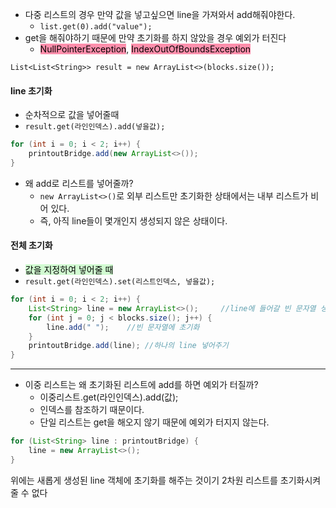 - 다중 리스트의 경우 만약 값을 넣고싶으면 line을 가져와서 add해줘야한다. 
	- `list.get(0).add("value");`
- get을 해줘야하기 때문에 만약 초기화를 하지 않았을 경우 예외가 터진다
	- <mark style="background: #FF5582A6;">NullPointerException</mark>, <mark style="background: #FF5582A6;">IndexOutOfBoundsException</mark>

`List<List<String>> result = new ArrayList<>(blocks.size());`

#### line 초기화
- 순차적으로 값을 넣어줄때
- `result.get(라인인덱스).add(넣을값);`
```java
for (int i = 0; i < 2; i++) { 
	printoutBridge.add(new ArrayList<>()); 
}
```
- 왜 add로 리스트를 넣어줄까?
	- `new ArrayList<>()`로 외부 리스트만 초기화한 상태에서는 내부 리스트가 비어 있다.
	- 즉, 아직 line들이 몇개인지 생성되지 않은 상태이다.

#### 전체 초기화
- <mark style="background: #BBFABBA6;">값을 지정하여 넣어줄 때</mark>
- `result.get(라인인덱스).set(리스트인덱스, 넣을값);`
```java
for (int i = 0; i < 2; i++) {  
    List<String> line = new ArrayList<>();     //line에 들어갈 빈 문자열 생성
    for (int j = 0; j < blocks.size(); j++) {        
	    line.add(" ");    //빈 문자열에 초기화
    }    
    printoutBridge.add(line); //하나의 line 넣어주기
}
```


---
- 이중 리스트는 왜 초기화된 리스트에 add를 하면 예외가 터질까?
	- 이중리스트.get(라인인덱스).add(값);
	- 인덱스를 참조하기 때문이다.
	- 단일 리스트는 get을 해오지 않기 때문에 예외가 터지지 않는다.

```java
for (List<String> line : printoutBridge) {  
    line = new ArrayList<>();  
}
```
위에는 새롭게 생성된 line 객체에 초기화를 해주는 것이기 2차원 리스트를 초기화시켜줄 수 없다

